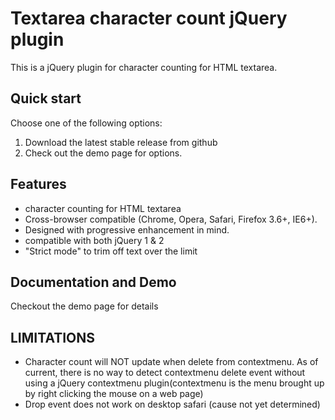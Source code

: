 # Textarea character count jQuery plugin

This is a jQuery plugin for character counting for HTML textarea.


## Quick start

Choose one of the following options:

1. Download the latest stable release from github
2. Check out the demo page for options.


## Features

* character counting for HTML textarea
* Cross-browser compatible (Chrome, Opera, Safari, Firefox 3.6+, IE6+).
* Designed with progressive enhancement in mind.
* compatible with both jQuery 1 & 2
* "Strict mode" to trim off text over the limit

## Documentation and Demo

Checkout the demo page for details


## LIMITATIONS

* Character count will NOT update when delete from contextmenu. As of current, there is no way to detect contextmenu delete event without using a jQuery contextmenu plugin(contextmenu is the menu brought up by right clicking the mouse on a web page)
* Drop event does not work on desktop safari (cause not yet determined)

